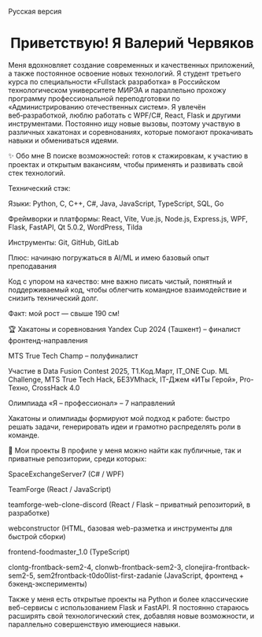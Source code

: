 Русская версия
<h1 align="center">Приветствую! Я&nbsp;Валерий Червяков</h1>
Меня вдохновляет создание современных и качественных приложений, а также постоянное освоение новых технологий. Я студент третьего курса по специальности «Fullstack разработка» в Российском технологическом университете МИРЭА и параллельно прохожу программу профессиональной переподготовки по «Администрированию отечественных систем». Я увлечён веб‑разработкой, люблю работать с WPF/C#, React, Flask и другими инструментами. Постоянно ищу новые вызовы, поэтому участвую в различных хакатонах и соревнованиях, которые помогают прокачивать навыки и обмениваться идеями.

:sparkles: Обо мне
В поиске возможностей: готов к стажировкам, к участию в проектах и открытым вакансиям, чтобы применять и развивать свой стек технологий.

Технический стэк:

Языки: Python, C, C++, C#, Java, JavaScript, TypeScript, SQL, Go

Фреймворки и платформы: React, Vite, Vue.js, Node.js, Express.js, WPF, Flask, FastAPI, Qt 5.0.2, WordPress, Tilda

Инструменты: Git, GitHub, GitLab

Плюс: начинаю погружаться в AI/ML и имею базовый опыт преподавания

Код с упором на качество: мне важно писать чистый, понятный и поддерживаемый код, чтобы облегчить командное взаимодействие и снизить технический долг.

Факт: мой рост — свыше 190 см!

:trophy: Хакатоны и соревнования
Yandex Cup 2024 (Ташкент) – финалист фронтенд-направления

MTS True Tech Champ – полуфиналист

Участие в Data Fusion Contest 2025, Т1.Код.Март, IT_ONE Cup. ML Challenge, MTS True Tech Hack, БЕЗУМhack, IT-Джем «ИТы Герой», Pro-Техно, CrossHack 4.0

Олимпиада «Я – профессионал» – 7 направлений

Хакатоны и олимпиады формируют мой подход к работе: быстро решать задачи, генерировать идеи и грамотно распределять роли в команде.

:rocket: Мои проекты
В профиле у меня можно найти как публичные, так и приватные репозитории, среди которых:

SpaceExchangeServer7 (C# / WPF)

TeamForge (React / JavaScript)

teamforge-web-clone-discord (React / Flask – приватный репозиторий, в разработке)

webconstructor (HTML, базовая web-разметка и инструменты для быстрой сборки)

frontend-foodmaster_1.0 (TypeScript)

clontg-frontback-sem2-4, clonwb-frontback-sem2-3, clonejira-frontback-sem2-5, sem2frontback-t0do0list-first-zadanie (JavaScript, фронтенд + бэкенд-эксперименты)

Также у меня есть открытые проекты на Python и более классические веб-сервисы с использованием Flask и FastAPI. Я постоянно стараюсь расширять свой технологический стек, добавляя новые возможности, и параллельно совершенствую имеющиеся навыки.
